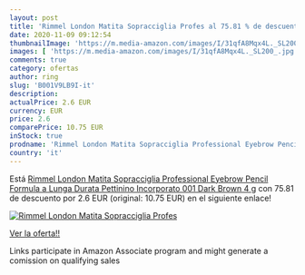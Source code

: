 ```yaml
---
layout: post
title: 'Rimmel London Matita Sopracciglia Profes al 75.81 % de descuento'
date: 2020-11-09 09:12:54
thumbnailImage: 'https://m.media-amazon.com/images/I/31qfA8Mqx4L._SL200_.jpg'
images: [ 'https://m.media-amazon.com/images/I/31qfA8Mqx4L._SL200_.jpg' ]
comments: true
category: ofertas
author: ring
slug: 'B001V9LB9I-it'
description:
actualPrice: 2.6 EUR
currency: EUR
price: 2.6
comparePrice: 10.75 EUR
inStock: true
prodname: 'Rimmel London Matita Sopracciglia Professional Eyebrow Pencil  Formula a Lunga Durata  Pettinino Incorporato  001 Dark Brown  4 g'
country: 'it'
---
```


Está [Rimmel London Matita Sopracciglia Professional Eyebrow Pencil  Formula a Lunga Durata  Pettinino Incorporato  001 Dark Brown  4 g](https://www.amazon.it/dp/B001V9LB9I/?tag=tolees00-21) con 75.81 de descuento por 2.6 EUR (original: 10.75 EUR) en el siguiente enlace!

[![Rimmel London Matita Sopracciglia Profes](https://m.media-amazon.com/images/I/31qfA8Mqx4L._SL200_.jpg)](https://www.amazon.it/dp/B001V9LB9I/?tag=tolees00-21)

[Ver la oferta!!](https://www.amazon.it/dp/B001V9LB9I/?tag=tolees00-21)

Links participate in Amazon Associate program and might generate a comission on qualifying sales


